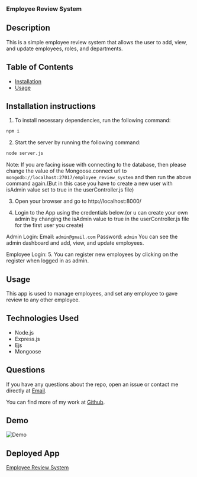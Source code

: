 ### Employee Review System


## Description
This is a simple employee review system that allows the user to add, view, and update employees, roles, and departments.

## Table of Contents
* [Installation](#installation)
* [Usage](#usage)


## Installation instructions

1. To install necessary dependencies, run the following command:
```md
npm i
```
2. Start the server by running the following command:
```md
node server.js
```
Note: If you are facing issue with connecting to the database, then please change the value of the Mongoose.connect url to `mongodb://localhost:27017/employee_review_system` and then run the above command again.(But in this case you have to create a new user with isAdmin value set to true in the userController.js file)

3. Open your browser and go to http://localhost:8000/

4. Login to the App using the credentials below.(or u can create your own admin by changing the isAdmin value to true in the userController.js file for the first user you create)

Admin Login:
Email: `admin@gmail.com`
Password: `admin`
You can see the admin dashboard and add, view, and update employees.

Employee Login:
5. You can register new employees by clicking on the register when logged in as admin.


## Usage
This app is used to manage employees, and set any employee to gave review to any other employee.

## Technologies Used
* Node.js
* Express.js
* Ejs
* Mongoose
  
## Questions

If you have any questions about the repo, open an issue or contact me directly at [Email](mailto:lakhabhayi@gmail.com).

You can find more of my work at [Github](
    https://github.com/thor8126
    ).

## Demo
![Demo](./public/assets/images/demo.gif)

## Deployed App
[Employee Review System](https://employee-review-system.herokuapp.com/)

